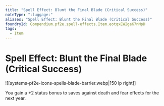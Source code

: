 ```yaml
---
title: "Spell Effect: Blunt the Final Blade (Critical Success)"
noteType: ":luggage:"
aliases: "Spell Effect: Blunt the Final Blade (Critical Success)"
foundryId: Compendium.pf2e.spell-effects.Item.eotqxEWIgaK7nMpD
tags:
  - Item
---
```


# Spell Effect: Blunt the Final Blade (Critical Success)
![[systems-pf2e-icons-spells-blade-barrier.webp|150 lp right]]

You gain a +2 status bonus to saves against death and fear effects for the next year.

